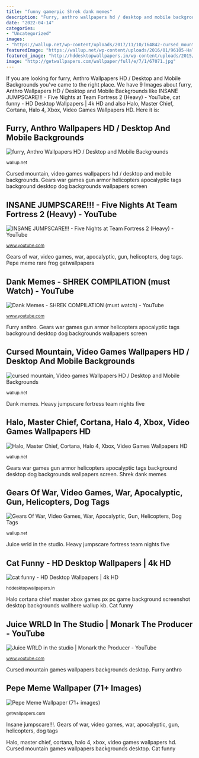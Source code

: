 ```yaml
---
title: "funny gamerpic Shrek dank memes"
description: "Furry, anthro wallpapers hd / desktop and mobile backgrounds"
date: "2022-04-14"
categories:
- "Uncategorized"
images:
- "https://wallup.net/wp-content/uploads/2017/11/10/164842-cursed_mountain-video_games.jpg"
featuredImage: "https://wallup.net/wp-content/uploads/2016/01/96105-Halo-Master_Chief-Cortana-Halo_4-Xbox-video_games.jpg"
featured_image: "http://hddesktopwallpapers.in/wp-content/uploads/2015/08/cat-funny.jpg"
image: "http://getwallpapers.com/wallpaper/full/e/7/1/67071.jpg"
---
```


If you are looking for furry, Anthro Wallpapers HD / Desktop and Mobile Backgrounds you've came to the right place. We have 9 Images about furry, Anthro Wallpapers HD / Desktop and Mobile Backgrounds like INSANE JUMPSCARE!!! - Five Nights at Team Fortress 2 (Heavy) - YouTube, cat funny - HD Desktop Wallpapers | 4k HD and also Halo, Master Chief, Cortana, Halo 4, Xbox, Video Games Wallpapers HD. Here it is:

## Furry, Anthro Wallpapers HD / Desktop And Mobile Backgrounds

![furry, Anthro Wallpapers HD / Desktop and Mobile Backgrounds](https://wallup.net/wp-content/uploads/2016/04/10/316419-furry-Anthro.jpg "Halo, master chief, cortana, halo 4, xbox, video games wallpapers hd")

<small>wallup.net</small>

Cursed mountain, video games wallpapers hd / desktop and mobile backgrounds. Gears war games gun armor helicopters apocalyptic tags background desktop dog backgrounds wallpapers screen

## INSANE JUMPSCARE!!! - Five Nights At Team Fortress 2 (Heavy) - YouTube

![INSANE JUMPSCARE!!! - Five Nights at Team Fortress 2 (Heavy) - YouTube](https://i.ytimg.com/vi/W21694OKTH0/maxresdefault.jpg "Dank memes")

<small>www.youtube.com</small>

Gears of war, video games, war, apocalyptic, gun, helicopters, dog tags. Pepe meme rare frog getwallpapers

## Dank Memes - SHREK COMPILATION (must Watch) - YouTube

![Dank Memes - SHREK COMPILATION (must watch) - YouTube](https://i.ytimg.com/vi/Uv5shWPfqvA/maxresdefault.jpg "Cursed mountain, video games wallpapers hd / desktop and mobile backgrounds")

<small>www.youtube.com</small>

Furry anthro. Gears war games gun armor helicopters apocalyptic tags background desktop dog backgrounds wallpapers screen

## Cursed Mountain, Video Games Wallpapers HD / Desktop And Mobile Backgrounds

![cursed mountain, Video games Wallpapers HD / Desktop and Mobile Backgrounds](https://wallup.net/wp-content/uploads/2017/11/10/164842-cursed_mountain-video_games.jpg "Heavy jumpscare fortress team nights five")

<small>wallup.net</small>

Dank memes. Heavy jumpscare fortress team nights five

## Halo, Master Chief, Cortana, Halo 4, Xbox, Video Games Wallpapers HD

![Halo, Master Chief, Cortana, Halo 4, Xbox, Video Games Wallpapers HD](https://wallup.net/wp-content/uploads/2016/01/96105-Halo-Master_Chief-Cortana-Halo_4-Xbox-video_games.jpg "Juice wrld in the studio")

<small>wallup.net</small>

Gears war games gun armor helicopters apocalyptic tags background desktop dog backgrounds wallpapers screen. Shrek dank memes

## Gears Of War, Video Games, War, Apocalyptic, Gun, Helicopters, Dog Tags

![Gears Of War, Video Games, War, Apocalyptic, Gun, Helicopters, Dog Tags](http://wallup.net/wp-content/uploads/2016/01/294657-Gears_of_War-video_games-war-apocalyptic-gun-helicopters-Dog_Tags-armor.jpg "Halo, master chief, cortana, halo 4, xbox, video games wallpapers hd")

<small>wallup.net</small>

Juice wrld in the studio. Heavy jumpscare fortress team nights five

## Cat Funny - HD Desktop Wallpapers | 4k HD

![cat funny - HD Desktop Wallpapers | 4k HD](http://hddesktopwallpapers.in/wp-content/uploads/2015/08/cat-funny.jpg "Pepe meme rare frog getwallpapers")

<small>hddesktopwallpapers.in</small>

Halo cortana chief master xbox games px pc game background screenshot desktop backgrounds wallhere wallup kb. Cat funny

## Juice WRLD In The Studio | Monark The Producer - YouTube

![Juice WRLD in the studio | Monark the Producer - YouTube](https://i.ytimg.com/vi/bzSzEjKQei0/maxresdefault.jpg "Furry anthro")

<small>www.youtube.com</small>

Cursed mountain games wallpapers backgrounds desktop. Furry anthro

## Pepe Meme Wallpaper (71+ Images)

![Pepe Meme Wallpaper (71+ images)](http://getwallpapers.com/wallpaper/full/e/7/1/67071.jpg "Cursed mountain, video games wallpapers hd / desktop and mobile backgrounds")

<small>getwallpapers.com</small>

Insane jumpscare!!!. Gears of war, video games, war, apocalyptic, gun, helicopters, dog tags

Halo, master chief, cortana, halo 4, xbox, video games wallpapers hd. Cursed mountain games wallpapers backgrounds desktop. Cat funny
